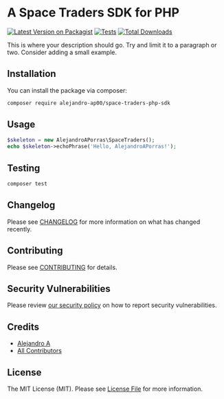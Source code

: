 # A Space Traders SDK for PHP

[![Latest Version on Packagist](https://img.shields.io/packagist/v/alejandroaporras/space-traders-php-sdk.svg?style=flat-square)](https://packagist.org/packages/alejandroaporras/space-traders-php-sdk)
[![Tests](https://img.shields.io/github/actions/workflow/status/alejandroaporras/space-traders-php-sdk/run-tests.yml?branch=main&label=tests&style=flat-square)](https://github.com/alejandroaporras/space-traders-php-sdk/actions/workflows/run-tests.yml)
[![Total Downloads](https://img.shields.io/packagist/dt/alejandroaporras/space-traders-php-sdk.svg?style=flat-square)](https://packagist.org/packages/alejandroaporras/space-traders-php-sdk)

This is where your description should go. Try and limit it to a paragraph or two. Consider adding a small example.

[//]: # (## Support us)

[//]: # ()
[//]: # ([<img src="https://github-ads.s3.eu-central-1.amazonaws.com/space-traders-php-sdk.jpg?t=1" width="419px" />]&#40;https://spatie.be/github-ad-click/space-traders-php-sdk&#41;)

[//]: # ()
[//]: # (We invest a lot of resources into creating [best in class open source packages]&#40;https://spatie.be/open-source&#41;. You can support us by [buying one of our paid products]&#40;https://spatie.be/open-source/support-us&#41;.)

[//]: # ()
[//]: # (We highly appreciate you sending us a postcard from your hometown, mentioning which of our package&#40;s&#41; you are using. You'll find our address on [our contact page]&#40;https://spatie.be/about-us&#41;. We publish all received postcards on [our virtual postcard wall]&#40;https://spatie.be/open-source/postcards&#41;.)

## Installation

You can install the package via composer:

```bash
composer require alejandro-ap00/space-traders-php-sdk
```

## Usage

```php
$skeleton = new AlejandroAPorras\SpaceTraders();
echo $skeleton->echoPhrase('Hello, AlejandroAPorras!');
```

## Testing

```bash
composer test
```

## Changelog

Please see [CHANGELOG](CHANGELOG.md) for more information on what has changed recently.

## Contributing

Please see [CONTRIBUTING](https://github.com/spatie/.github/blob/main/CONTRIBUTING.md) for details.

## Security Vulnerabilities

Please review [our security policy](../../security/policy) on how to report security vulnerabilities.

## Credits

- [Alejandro A](https://github.com/Alejandro-AP00)
- [All Contributors](../../contributors)

## License

The MIT License (MIT). Please see [License File](LICENSE.md) for more information.
